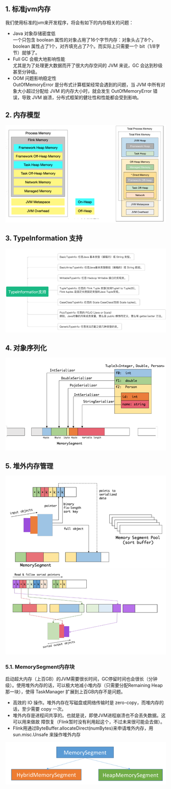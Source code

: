 ## 1. 标准jvm内存  
我们使用标准的jvm来开发程序，将会有如下的内存相关的问题：  
* Java  对象存储密度低  
  一个只包含 boolean 属性的对象占用了16个字节内存：对象头占了8个，boolean 属性占了1个，对齐填充占了7个。而实际上只需要一个 bit（1/8字节）就够了。
* Full GC  会极大地影响性能  
  尤其是为了处理更大数据而开了很大内存空间的 JVM 来说，GC 会达到秒级甚至分钟级。
* OOM  问题影响稳定性  
  OutOfMemoryError 是分布式计算框架经常会遇到的问题，当 JVM 中所有对象大小超过分配给 JVM 的内存大小时，就会发生 OutOfMemoryError 错误，导致 JVM 崩溃，分布式框架的健壮性和性能都会受到影响。 
## 2. 内存模型  
![](flink的内存模型.png)   
## 3. TypeInformation 支持
![](flink内存typeinfomation支持.png)    


## 4. 对象序列化  
![](flink对象序列化.png)  

## 5. 堆外内存管理
![](flink内存的堆外内存管理.png)      
![](堆外内存管理2.png)

### 5.1. MemorySegment内存块  
启动超大内存（上百GB）的JVM需要很长时间，GC停留时间也会很长（分钟级）。使用堆外内存的话，可以极大地减小堆内存（只需要分配Remaining Heap那一块），使得
TaskManager 扩展到上百GB内存不是问题。  
* 高效的 IO 操作。堆外内存在写磁盘或网络传输时是 zero-copy，而堆内存的话，至少需要
copy 一次。
* 堆外内存是进程间共享的。也就是说，即使JVM进程崩溃也不会丢失数据。这可以用来做故
障恢复（Flink暂时没有利用起这个，不过未来很可能会去做）。
* Flink用通过ByteBuffer.allocateDirect(numBytes)来申请堆外内存，用 sun.misc.Unsafe
来操作堆外内存  

![](内存块设计.png)


